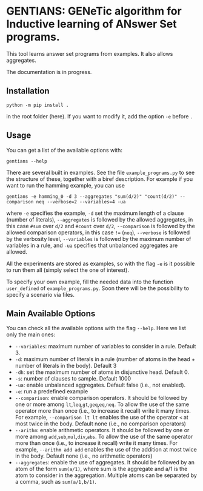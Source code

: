 # GENTIANS: GENeTic algorithm for Inductive learning of ANswer Set programs.

This tool learns answer set programs from examples.
It also allows aggregates.

The documentation is in progress.

## Installation
```
python -m pip install .
```
in the root folder (here).
If you want to modify it, add the option `-e` before `.`

## Usage

You can get a list of the available options with:
```
gentians --help
```

There are several built in examples.
See the file `example_programs.py` to see the structure of these, together with a biref description.
For example if you want to run the hamming example, you can use
```
gentians -e hamming_0 -d 3 --aggregates "sum(d/2)" "count(d/2)" --comparison neq --verbose=2 --variables=4 -ua
```
where `-e` specifies the example, `-d` set the maximum length of a clause (number of literals), `--aggregates` is followed by the allowed aggregates, in this case `#sum` over `d/2` and `#count` over `d/2`, `--comparison` is followed by the allowed comparison operators, in this case `!=` (`neq`), `--verbose` is followed by the verbosity level, `--variables` is followed by the maximum number of variables in a rule, and `-ua` specifies that unbalanced aggregates are allowed.

All the experiments are stored as examples, so with the flag `-e` is it possible to run them all (simply select the one of interest). 

To specify your own example, fill the needed data into the function `user_defined` of `example_programs.py`.
Soon there will be the possibility to specify a scenario via files.

## Main Available Options

You can check all the available options with the flag `--help`.
Here we list only the main ones:
- `--variables`: maximum number of variables to consider in a rule. Default 3.
- `-d`: maximum number of literals in a rule (number of atoms in the head + number of literals in the body). Default 3
- `-dh`: set the maximum number of atoms in disjunctive head. Default 0.
- `-s`: number of clauses to sample. Default 1000
- `-ua`: enable unbalanced aggregates. Default false (i.e., not enabled).
- `-e`: run a predefined example
- `--comparison`: enable comparison operators. It should be followed by one or more among `lt`,`leq`,`gt`,`geq`,`eq`,`neq`. To allow the use of the same operator more than once (i.e., to increase it recall) write it many times. For example, `--comparison lt lt` enables the use of the operator `<` at most twice in the body. Default none (i.e., no comparison operators)
- `--arithm`: enable arithmetic operators. It should be followed by one or more among `add`,`sub`,`mul`,`div`,`abs`. To allow the use of the same operator more than once (i.e., to increase it recall) write it many times. For example, `--arithm add add` enables the use of the addition at most twice in the body. Default none (i.e., no arithmetic operators)
- `--aggregates`: enable the use of aggregates. It should be followed by an atom of the form `sum(a/1)`, where sum is the aggregate and a/1 is the atom to consider in the aggregation. Multiple atoms can be separated by a comma, such as `sum(a/1,b/1)`. 